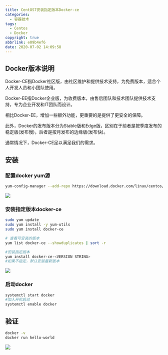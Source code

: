 ```yaml
---
title: CentOS7安装指定版本Docker-ce
categories:
  - 容器技术
tags:
  - Centos
  - Docker
copyright: true
abbrlink: e09b4ef6
date: 2020-07-02 14:09:58
---
```


## **Docker版本说明**

Docker-CE指Docker社区版，由社区维护和提供技术支持，为免费版本，适合个人开发人员和小团队使用。

Docker-EE指Docker企业版，为收费版本，由售后团队和技术团队提供技术支持，专为企业开发和IT团队而设计。

相比Docker-EE，增加一些额外功能，更重要的是提供了更安全的保障。

此外，Docker的发布版本分为Stable版和Edge版，区别在于前者是按季度发布的稳定版(发布慢)，后者是按月发布的边缘版(发布快)。

通常情况下，Docker-CE足以满足我们的需求。



<!--more-->

## 安装

### 配置docker yum源

```bash
yum-config-manager --add-repo https://download.docker.com/linux/centos/docker-ce.repo
```

![](1.png)

### 安装指定版本docker-ce

```bash
sudo yum update
sudo yum install -y yum-utils
sudo yum install docker-ce

# 查看可安装的版本
yum list docker-ce --showduplicates | sort -r

#安装指定版本
yum install docker-ce-<VERSION STRING>
#如果不指定，默认安装最新版本
```

![](2.png)

### 启动docker

```bash
systemctl start docker
#加入开机启动
systemctl enable docker
```

## 验证

```bash
docker -v
docker run hello-world
```

![](3.png)